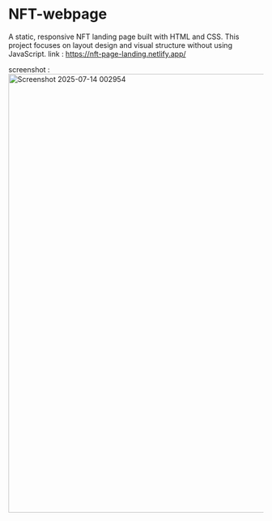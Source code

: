 # NFT-webpage
A static, responsive NFT landing page built with HTML and CSS. This project focuses on layout design and visual structure without using JavaScript.
link : https://nft-page-landing.netlify.app/


screenshot :<img width="918" height="865" alt="Screenshot 2025-07-14 002954" src="https://github.com/user-attachments/assets/d48652f9-e57f-42d1-a393-2d6cb989f98a" />
